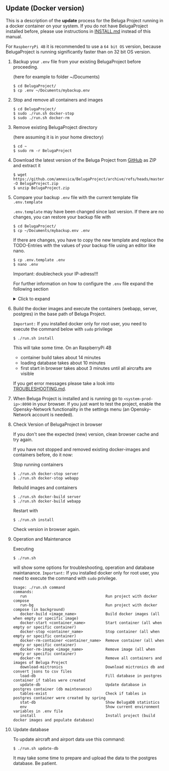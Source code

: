 ## Update (Docker version)

This is a description of the **update** process for the Beluga Project running in a docker container on your system. If you do not have BelugaProject installed before, please use instructions in [INSTALL.md](./INSTALL.md) instead of this manual.

For `RaspberryPi 4B` it is recommended to use a `64 bit OS` version, because BelugaProject is running significantly faster than on 32 bit OS version.

1. Backup your `.env` file from your existing BelugaProject before proceeding.

   (here for example to folder ~/Documents)
   ```
   $ cd BelugaProject/
   $ cp .env ~/Documents/mybackup.env
   ```

2. Stop and remove all containers and images
   ```
   $ cd BelugaProject/
   $ sudo ./run.sh docker-stop
   $ sudo ./run.sh docker-rm
   ```

3. Remove existing BelugaProject directory

   (here assuming it is in your home directory)
   ```
   $ cd ~
   $ sudo rm -r BelugaProject
   ```

4. Download the latest version of the Beluga Project from [GitHub](https://github.com/amnesica/BelugaProject) as ZIP and extract it

   ```
   $ wget https://github.com/amnesica/BelugaProject/archive/refs/heads/master.zip -O BelugaProject.zip
   $ unzip BelugaProject.zip
   ```

5. Compare your backup `.env` file with the current template file `.env.template`

   `.env.template` may have been changed since last version. If there are no changes, you can restore your backup file with
   ```
   $ cd BelugaProject/
   $ cp ~/Documents/mybackup.env .env
	```

	If there are changes, you have to copy the new template and replace the TODO-Entries with the values of your backup file using an editor like nano.
   ```
   $ cp .env.template .env
   $ nano .env
	```
	Important: doublecheck your IP-adress!!!

   For further information on how to configure the `.env` file expand the following section
   <details>
   <summary>Click to expand</summary>

   To be able to run the spring boot application you have to provide some information in the configuration file `.env` which is used when you run the application with docker.

   To configure the file use following instructions to replace the `TODO`s.

   When configuring multiple feeders the order of the entries in the following instructions is important. The first entries in `ipFeeder`, `typeFeeder`, `nameFeeder` and `colorFeeder` belong to the same feeder as well as the second and so on.

   ***

   **Please note**:
   If you miss to provide some information or forgot to replace some `TODO`s the application start may fail or some features will not work properly.

   When you have multiple entries seperated by a comma **do not use blank spaces** like "entry,␣entry".

   ***

   1. Set your **feeder location**. Replace the values with your antenna position coordinates. Later this will be the shown on the map with an antenna icon.

      ```
      latitudeLocation=54.1234
      longitudeLocation=8.1234
      ```

   2. Enter the **URLs** of your feeders with an json output seperated by comma (If you do not have a local feeder, just leave the value empty)

    - for AirSquitter use the URL `http://XXX.XXX.XXX.XX/aircraftlist.json`
    - for tar1090 use the URL `http://XXX.XXX.XXX.XX/tar1090/data/aircraft.json`
    - for adsbx use the URL `http://XXX.XXX.XXX.XX/adsbx/data/aircraft.json`
    - for fr24feeder (dump1090) use the URL `http://XXX.XXX.XXX.XX/dump1090/data/aircraft.json`
    - for dump1090-fa use the URL `http://XXX.XXX.XXX.XX/dump1090-fa/data/aircraft.json`

      ```
      ipFeeder=URL1,URL2
      ```

   3. Enter the **type** of your feeders. Currently supported: adsbx, airsquitter, dump1090-fa, fr24feeder (If you do not have a local feeder, just leave the value empty)

      ```
      typeFeeder=typeoffeeder1,typeoffeeder2
      ```

   4. Enter the **name** of your feeders seperated by comma. Name should be not too long to fit well in control elements (If you do not have a local feeder, just leave the value empty)

      ```
      nameFeeder=Name1,Name2
      ```

   5. Enter the **color** of your feeders seperated by comma. This color is used later in statistical views (if you do not have a local feeder, set `colorFeeder=red` (valid color is needed here!)

      ```
      colorFeeder=red, blue
      ```

   6. Enter the **amount** of your feeders. This value must match with the amount of feeder configuration entries (If you do not have a local feeder set `amountFeeder=1`)

      ```
      amountFeeder=2
      ```

   7. Production URL for the frontend (`PROD_BASE_URL_WEBAPP`): Enter the URL of your productive systems ip address (for a simple test you can use `localhost`)

   8. Database password (`SPRING_DATASOURCE_PASSWORD`): Set password for the database `belugaDb`

   9. Opensky-Credentials: (**Optional**) Replace `TODO`s with your opensky network credentials. If you do not provide credentials this function will be disabled

   10. Search engine URL to search for aircraft pictures when planespotters.net does not find results (default is startpage): (**Optional**) Replace given URL with a new one. Important: `<PLACEHOLDER>` is required, because it will be replaced with registration or hex

   11. Add your API-Keys for additional maps (**Optional**)
      ```
      GEOAPIFY_API_KEY=
      CESIUM_ION_DEFAULTACCESSTOKEN=
      CESIUM_GOOGLEMAPS_API_KEY=
      ```
      (without these API-Keys you cannot see all availible maps in settings)
    </details>


6. Build the docker images and execute the containers (webapp, server, postgres) in the base path of Beluga Project.

   `Important:` If you installed docker only for root user, you need to execute the command below with `sudo` privilege

   ```
   $ ./run.sh install
   ```

   This will take some time. On an RaspberryPi 4B

    - container build takes about 14 minutes
    - loading database takes about 10 minutes
    - first start in browser takes about 3 minutes until all aircrafts are visible

   If you get error messages please take a look into [TROUBLESHOOTING.md](./TROUBLESHOOTING.md).  

7. When Beluga Project is installed and is running go to `<system-prod-ip>:8090` in your browser. If you just want to test the project, enable the Opensky-Network functionality in the settings menu (an Opensky-Network account is needed).

8. Check Version of BelugaProject in browser

	If you don't see the expected (new) version, clean browser cache and try again.

   If you have not stopped and removed existing docker-images and containers before, do it now:

	Stop running containers
   ```
   $ ./run.sh docker-stop server
   $ ./run.sh docker-stop webapp
   ```
	
	Rebuild images and containers
   ```
   $ ./run.sh docker-build server
   $ ./run.sh docker-build webapp
   ```

	Restart with
   ```
   $ ./run.sh install
   ```
	
	Check version in browser again. 
   
9. Operation and Maintenance

   Executing 
   ```
   $ ./run.sh
   ```
   will show some options for troubleshooting, operation and database maintanance. `Important:` If you installed docker only for root user, you need to execute the command with `sudo` privilege.
   ```
   Usage: ./run.sh command
   commands:
      run                                   Run project with docker compose
      run-bg                                Run project with docker compose (in background)
      docker-build <image_name>             Build docker images (all when empty or specific image)
      docker-start <container_name>         Start container (all when empty or specific container)
      docker-stop <container_name>          Stop container (all when empty or specific container)
      docker-rm-container <container_name>  Remove container (all when empty or specific container)
      docker-rm-image <image_name>          Remove image (all when empty or specific container)
      docker-rm                             Remove all containers and images of Beluga Project
      download-mictronics                   Download mictronics db and convert jsons to csv files
      load-db                               Fill database in postgres container if tables were created
      update-db                             Update database in postgres container (db maintenance)
      tables-exist                          Check if tables in postgres container were created by spring
      stat-db                               Show BelugaDB statistics                              
      env                                   Show current environment variables in .env file
      install                               Install project (build docker images and populate database)
   ```

10. Update database

      To update aircraft and airport data use this command:
      ```
      $ ./run.sh update-db
      ```
      It may take some time to prepare and upload the data to the postgres database. Be patient.

   

